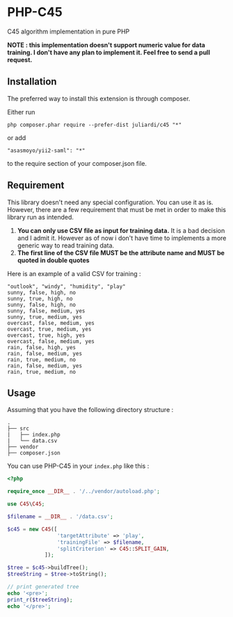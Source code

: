 # PHP-C45
C45 algorithm implementation in pure PHP

**NOTE : this implementation doesn't support numeric value for data training. I don't have any plan to implement it. Feel free to send a pull request.**

## Installation
The preferred way to install this extension is through composer.

Either run

```
php composer.phar require --prefer-dist juliardi/c45 "*"
```
or add

```
"asasmoyo/yii2-saml": "*"
```

to the require section of your composer.json file.

## Requirement
This library doesn't need any special configuration. You can use it as is. However, there are a few requirement that must be met in order to make this library run as intended.
1. **You can only use CSV file as input for training data.** It is a bad decision and I admit it. However as of now i don't have time to implements a more generic way to read training data.
2. **The first line of the CSV file MUST be the attribute name and MUST be quoted in double quotes**

Here is an example of a valid CSV for training :
```
"outlook", "windy", "humidity", "play"
sunny, false, high, no
sunny, true, high, no
sunny, false, high, no
sunny, false, medium, yes
sunny, true, medium, yes
overcast, false, medium, yes
overcast, true, medium, yes
overcast, true, high, yes
overcast, false, medium, yes
rain, false, high, yes
rain, false, medium, yes
rain, true, medium, no
rain, false, medium, yes
rain, true, medium, no
```

## Usage
Assuming that you have the following directory structure :
```
.
├── src
|   ├── index.php
|   └── data.csv
├── vendor
├── composer.json
```

You can use PHP-C45 in your `index.php` like this :
```php
<?php

require_once __DIR__ . '/../vendor/autoload.php';

use C45\C45;

$filename = __DIR__ . '/data.csv';

$c45 = new C45([
                'targetAttribute' => 'play',
                'trainingFile' => $filename,
                'splitCriterion' => C45::SPLIT_GAIN,
            ]);

$tree = $c45->buildTree();
$treeString = $tree->toString();

// print generated tree
echo '<pre>';
print_r($treeString);
echo '</pre>';
```
